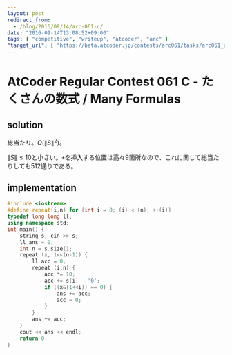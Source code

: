```yaml
---
layout: post
redirect_from:
  - /blog/2016/09/14/arc-061-c/
date: "2016-09-14T13:08:52+09:00"
tags: [ "competitive", "writeup", "atcoder", "arc" ]
"target_url": [ "https://beta.atcoder.jp/contests/arc061/tasks/arc061_a" ]
---
```


# AtCoder Regular Contest 061 C - たくさんの数式 / Many Formulas

## solution

総当たり。$O({\|S\|}^2)$。

$\|S\| \le 10$と小さい。`+`を挿入する位置は高々$9$箇所なので、これに関して総当たりしても$512$通りである。

## implementation

``` c++
#include <iostream>
#define repeat(i,n) for (int i = 0; (i) < (n); ++(i))
typedef long long ll;
using namespace std;
int main() {
    string s; cin >> s;
    ll ans = 0;
    int n = s.size();
    repeat (x, 1<<(n-1)) {
        ll acc = 0;
        repeat (i,n) {
            acc *= 10;
            acc += s[i] - '0';
            if ((x&(1<<i)) == 0) {
                ans += acc;
                acc = 0;
            }
        }
        ans += acc;
    }
    cout << ans << endl;
    return 0;
}
```
